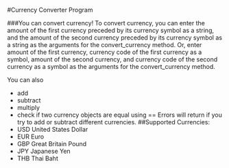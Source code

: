 #Currency Converter Program

###You can convert currency!
To convert currency, you can enter the amount of the first currency preceded by its currency symbol as a string, and the amount of the second currency preceded by its currency symbol as a string as the arguments for the convert_currency method.
Or, enter amount of the first currency, currency code of the first currency as a symbol, amount of the second currency, and currency code of the second currency as a symbol as the arguments for the convert_currency method.

You can also
* add
* subtract
* multiply
* check if two currency objects are equal using ==
Errors will return if you try to add or subtract different currencies.
##Supported Currencies:
* USD United States Dollar
* EUR Euro
* GBP Great Britain Pound
* JPY Japanese Yen
* THB Thai Baht
